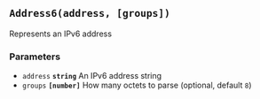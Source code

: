 ## `Address6(address, [groups])`

Represents an IPv6 address

### Parameters

* `address` **`string`** An IPv6 address string
* `groups` **`[number]`** How many octets to parse (optional, default `8`)




